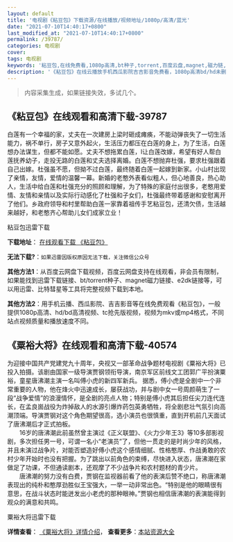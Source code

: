 ```yaml
---
layout: default
title: '电视剧《粘豆包》下载资源/在线播放/视频地址/1080p/高清/蓝光'
date: "2021-07-10T14:40:17+0800"
last_modified_at: "2021-07-10T14:40:17+0800"
permalink: /39787/
categories: 电视剧
cover:
tags: 电视剧
keywords: '粘豆包,在线免费看,1080p高清,bt种子,torrent,百度云盘,magnet,磁力链,迅雷下载资源'
description: '《粘豆包》在线云播放手机西瓜影院吉吉影音免费看，1080p高清bd/hd未删减完整版和tc抢先枪版，mkv/mp4格式，附带bt/torrent种子、magnet/磁力链、百度云盘、网盘资源迅雷下载链接'
---
```


>内容采集生成，如果链接失效，多试几个。


## 《粘豆包》在线观看和高清下载-39787

白莲有一个幸福的家，丈夫在一次建房上梁时砸成瘫痪，不能动弹丧失了一切生活能力，祸不单行，房子又意外起火，生活压力都压在白莲的身上，为了生活，白莲想办法谋生，但都不能如愿。丈夫不想拖累白莲，l让白莲改嫁，希望有好人帮白莲抚养幼子，走投无路的白莲和丈夫选择离婚。白莲不想抛弃杜强，要求杜强跟着自己出嫁。杜强虽不愿，但拗不过白莲，最终随着白莲一起嫁到新家。小山村出现了亲情，友情，爱情的温馨一幕。新婚的老憨外表看似粗人，但心地善良，热心助人，生活中给白莲和杜强充分的照顾和理解，为了特殊的家庭付出很多，老憨用爱情、友情和亲情以及实际行动感化了杜强和子女们，杜强最终带着感谢和安慰离开了他们。乡政府领导和村里帮助白莲一家靠着祖传手艺粘豆包，还清欠债，生活越来越好，和老憨齐心帮助儿女们成家立业！


粘豆包迅雷下载

**下载地址**： [在线观看下载 《粘豆包》](https://www.993dy.com//vod-detail-id-12495.html) 


**无法下载?**：`如果迅雷因版权原因无法下载，关注微信公众号 `

**其他方法1**：从百度云网盘下载视频，百度云网盘支持在线观看，非会员有限制，如果能找到迅雷下载链接、bt/torrent种子、magnet磁力链接、e2dk链接等，可以用迅雷、比特彗星等工具将完整视频下载到本地。

**其他方法2**：用手机云播、西瓜影院、吉吉影音等在线免费观看《粘豆包》，一般提供1080p高清、hd/bd高清视频、tc抢先版视频，视频为mkv或mp4格式，不同站点视频质量和播放速度不同。


## 《粟裕大将》在线观看和高清下载-40574

为迎接中国共产党建党九十周年，央视又一部革命战争题材电视剧《粟裕大将》已投入拍摄。该剧由国家一级导演贾钢领衔导演，南京军区前线文工团郭广平扮演粟裕，童星唐沸潮主演一名叫傅小虎的新四军新兵。 据悉，傅小虎是全剧中一个非常重要的人物，他在烽火中迅速成长，屡获战功，并与剧中女一号周颜萌生了一段&ldquo;战争爱情”的浪漫情怀，是全剧的亮点人物；特别是傅小虎其后担任尖刀连代连长，在孟良崮战役为炸掉敌人的水源引爆炸药包英勇牺牲，将全剧悲壮气氛引向高潮顶端。导演贾钢对这个角色期望很高，选小演员也很慎重，直到开机前几天面试了唐沸潮后才正式拍板。<br />　　16岁的唐沸潮此前虽然曾主演过《正义联盟》、《火力少年王3》等10多部影视剧，多次担任男一号，可谓一名小“老演员&rdquo;了，但他一贯走的是时尚少年的风格，并且未演过战争片，对能否塑造好傅小虎这个感情细腻、性格憨厚、作战勇敢的农村少年开始时也没有把握。为了跳出以前角色的束缚，尽快进入状态，唐沸潮在家做足了功课，不但通读剧本，还观摩了不少战争片和农村题材的青少片。<br />　　唐沸潮的努力没有白费，贾钢在监视器前看了他的表演后赞不绝口，称唐沸潮表现出的纯朴和憨厚劲胜似王宝强大，一举一动非常出色。&ldquo;特别是他的眼睛很有意思，在战斗状态时能迸发出小老虎的那种眼神。&rdquo;贾钢也相信唐沸潮的表演能得到观众的满意和共鸣。


粟裕大将迅雷下载

**详情查看**： [《粟裕大将》详情介绍](/movie/40574/)， **查看更多**：[本站资源大全](/movie/t/all/)

